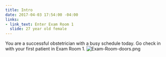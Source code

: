 ```yaml
---
title: Intro
date: 2017-04-03 17:54:00 -04:00
links:
- link_text: Enter Exam Room 1
  slide: 27 year old female
---
```


You are a successful obstetrician with a busy schedule today. Go check in with your first patient in Exam Room 1.
![Exam-Room-doors.png](/uploads/Exam-Room-doors.png)
